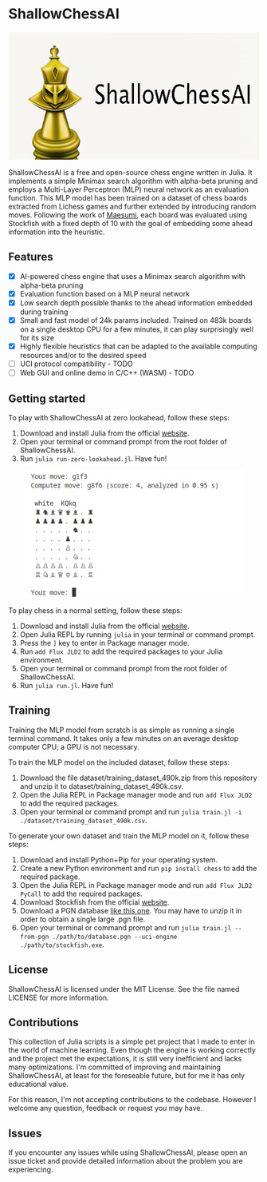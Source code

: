 # ShallowChessAI

<p align="center">
    <!--
    ![ShallowChessAI](assets/logo.png)
    -->
    <img height="256px" src="assets/logo.png"/>
</p>

ShallowChessAI is a free and open-source chess engine written in Julia. It implements a simple Minimax search algorithm with alpha-beta pruning and employs a Multi-Layer Perceptron (MLP) neural network as an evaluation function. This MLP model has been trained on a dataset of chess boards extracted from Lichess games and further extended by introducing random moves. Following the work of [Maesumi](https://arxiv.org/abs/2007.02130v1), each board was evaluated using Stockfish with a fixed depth of 10 with the goal of embedding some ahead information into the heuristic.

Features
--------

- [x] AI-powered chess engine that uses a Minimax search algorithm with alpha-beta pruning
- [x] Evaluation function based on a MLP neural network
- [x] Low search depth possible thanks to the ahead information embedded during training
- [x] Small and fast model of 24k params included. Trained on 483k boards on a single desktop CPU for a few minutes, it can play surprisingly well for its size
- [x] Highly flexible heuristics that can be adapted to the available computing resources and/or to the desired speed
- [ ] UCI protocol compatibility - TODO
- [ ] Web GUI and online demo in C/C++ (WASM) - TODO

Getting started
---------------

To play with ShallowChessAI at zero lookahead, follow these steps:

1. Download and install Julia from the official [website](https://julialang.org/downloads/).
2. Open your terminal or command prompt from the root folder of ShallowChessAI.
3. Run `julia run-zero-lookahead.jl`. Have fun!

<p align="center">
    <!--
    ![ShallowChessAI](assets/screenshot-run-jl.jpg)
    -->
    <img height="256px" src="assets/screenshot-run-jl.jpg"/>
</p>

To play chess in a normal setting, follow these steps:

1. Download and install Julia from the official [website](https://julialang.org/downloads/).
2. Open Julia REPL by running `julia` in your terminal or command prompt.
3. Press the `]` key to enter in Package manager mode.
4. Run `add Flux JLD2` to add the required packages to your Julia environment.
5. Open your terminal or command prompt from the root folder of ShallowChessAI.
6. Run `julia run.jl`. Have fun!


Training
--------

Training the MLP model from scratch is as simple as running a single terminal command. It takes only a few minutes on an average desktop computer CPU; a GPU is not necessary.

To train the MLP model on the included dataset, follow these steps:
1. Download the file dataset/training_dataset_490k.zip from this repository and unzip it to dataset/training_dataset_490k.csv.
2. Open the Julia REPL in Package manager mode and run `add Flux JLD2` to add the required packages.
3. Open your terminal or command prompt and run `julia train.jl -i ./dataset/training_dataset_490k.csv`.

To generate your own dataset and train the MLP model on it, follow these steps:
1. Download and install Python+Pip for your operating system.
2. Create a new Python environment and run `pip install chess` to add the required package.
3. Open the Julia REPL in Package manager mode and run `add Flux JLD2 PyCall` to add the required packages.
4. Download Stockfish from the official [website](https://stockfishchess.org/download/).
5. Download a PGN database [like this one](https://database.lichess.org/standard/lichess_db_standard_rated_2013-01.pgn.zst). You may have to unzip it in order to obtain a single large .pgn file.
6. Open your terminal or command prompt and run `julia train.jl --from-pgn ./path/to/database.pgn --uci-engine ./path/to/stockfish.exe`.

License
-------

ShallowChessAI is licensed under the MIT License. See the file named LICENSE for more information.

Contributions
-------------

This collection of Julia scripts is a simple pet project that I made to enter in the world of machine learning. Even though the engine is working correctly and the project met the expectations, it is still very inefficient and lacks many optimizations. I'm committed of improving and maintaining ShallowChessAI, at least for the foreseable future, but for me it has only educational value.

For this reason, I'm not accepting contributions to the codebase. However I welcome any question, feedback or request you may have.

Issues
------

If you encounter any issues while using ShallowChessAI, please open an issue ticket and provide detailed information about the problem you are experiencing.
